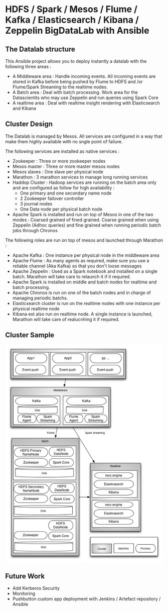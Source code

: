# HDFS / Spark / Mesos / Flume / Kafka / Elasticsearch / Kibana / Zeppelin BigDataLab with Ansible

## The Datalab structure
This Ansible project allows you to deploy instantly a datalab with the following three areas :

- A Middleware area : Handle incoming events. All incoming events are stored in Kafka before being pushed by Flume to HDFS and /or Flume/Spark Streaming to the realtime nodes.
- A Batch area : Deal with batch processing. Work area for the Datascientits who may use Zeppelin and run queries using Spark Core
- A realtime area : Deal with realtime insight rendering with Elasticsearch and Kibana

## Cluster Design
The Datalab is managed by Mesos. All services are configured in a way that make them highly available with no sngle point of failure.

The following services are installed as native services :
- Zookeeper : Three or more zookeeper nodes
- Mesos master : Three or more master mesos nodes
- Mesos slaves : One slave per physical node
- Marathon : 3 marathon services to manage long running services
- Haddop Cluster : Hadoop services are running on the batch area only and are configured as follow for high availability :
  - One primary and one secondary name node
  - 2 Zookeeper failover controller
  - 3 journal nodes
  - One Data node per physical batch node
- Apache Spark is installed and run on top of Mesos in one of the two modes : Coarsed grained of fined grained. Coarse grained when using Zeppelin (Adhoc queries) and fine grained when running periodic batch jobs through Chronos

The following roles are run on top of mesos and launched through Marathon :
- Apache Kafka : One instance per physical node in the middleware area
- Apache Flume : As many agents as required, make sure you use a reliable channel (Aka Kafka) so that you don't loose messages
- Apache Zeppelin : Used as a Spark notebook and installed on a single batch. Marathon will take care to relaunch it if it required.
- Apache Spark is installed on middle and batch nodes for realtime and batch processing.
- Apache Chronos is run on one of the batch nodes and in charge of managing periodic batchs.
- Elasticsearch cluster is run on the realtime nodes with one instance per physical realtime node
- Kibana est also run on realtime node. A single instance is launched, Marathon will take care of realucnhing it if required.

## Cluster Sample

![](Analytics.png)


## Future Work
- Add Kerberos Security
- Monitoring
- Pushbutton custom app deployment with Jenkins / Artefact repository / Ansible
